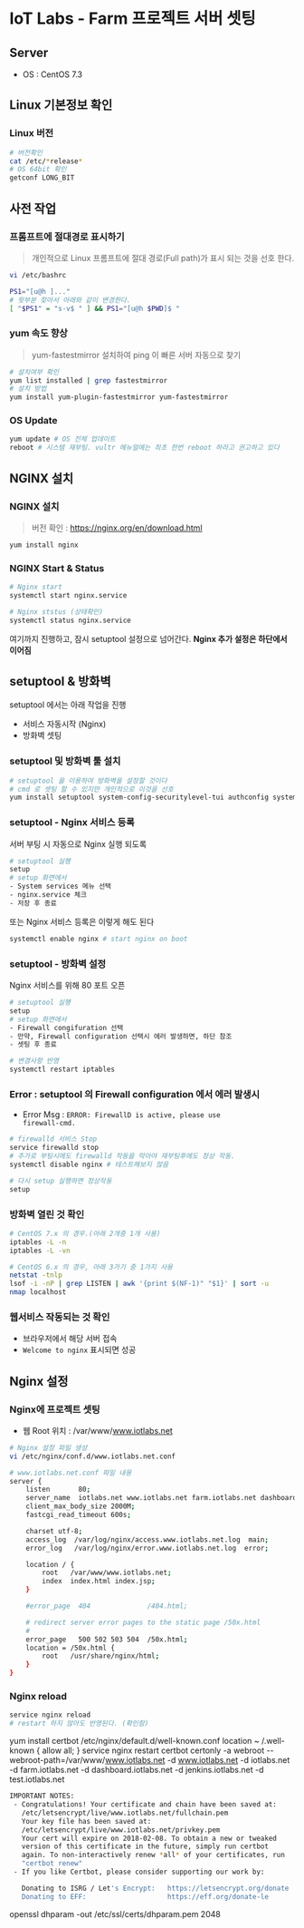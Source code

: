 # IoT Labs - Farm 프로젝트 서버 셋팅

## Server
- OS : CentOS 7.3

## Linux 기본정보 확인

### Linux 버전
```sh
# 버전확인
cat /etc/*release*
# OS 64bit 확인
getconf LONG_BIT
```

## 사전 작업
### 프롬프트에 절대경로 표시하기

> 개인적으로 Linux 프롬프트에 절대 경로(Full path)가 표시 되는 것을 선호 한다.

```sh
vi /etc/bashrc

PS1="[u@h ]..."
# 윗부분 찾아서 아래와 같이 변경한다.
[ "$PS1" = "s-v$ " ] && PS1="[u@h $PWD]$ "
```
### yum 속도 향상
> yum-fastestmirror 설치하여 ping 이 빠른 서버 자동으로 찾기

```sh
# 설치여부 확인
yum list installed | grep fastestmirror
# 설치 방법
yum install yum-plugin-fastestmirror yum-fastestmirror
```

### OS Update
```sh
yum update # OS 전체 업데이트
reboot # 시스템 재부팅. vultr 메뉴얼에는 최초 한번 reboot 하라고 권고하고 있다
```

## NGINX 설치

### NGINX 설치

> 버전 확인 : https://nginx.org/en/download.html
```sh
yum install nginx
```

### NGINX Start & Status
```sh
# Nginx start
systemctl start nginx.service

# Nginx ststus (상태확인)
systemctl status nginx.service
```

여기까지 진행하고, 잠시 setuptool 설정으로 넘어간다.
**Nginx 추가 설정은 하단에서 이어짐**

## setuptool & 방화벽
setuptool 에서는 아래 작업을 진행
- 서비스 자동시작 (Nginx)
- 방화벽 셋팅

### setuptool 및 방화벽 툴 설치
```sh
# setuptool 을 이용하여 방화벽을 설정할 것이다
# cmd 로 셋팅 할 수 있지만 개인적으로 이것을 선호
yum install setuptool system-config-securitylevel-tui authconfig system-config-network-tui ntsysv
```

### setuptool - Nginx 서비스 등록
서버 부팅 시 자동으로 Nginx 실행 되도록
```sh
# setuptool 실행
setup
# setup 화면에서
- System services 메뉴 선택
- nginx.service 체크
- 저장 후 종료
```

또는 Nginx 서비스 등록은 이렇게 해도 된다
```sh
systemctl enable nginx # start nginx on boot
```

### setuptool - 방화벽 설정
Nginx 서비스를 위해 80 포트 오픈
```sh
# setuptool 실행
setup
# setup 화면에서
- Firewall congifuration 선택
- 만약, Firewall configuration 선택시 에러 발생하면, 하단 참조
- 셋팅 후 종료

# 변경사항 반영
systemctl restart iptables
```
### Error : setuptool 의 Firewall configuration 에서 에러 발생시

- Error Msg : <code>ERROR: FirewallD is active, please use firewall-cmd.</code>

```sh
# firewalld 서비스 Stop
service firewalld stop
# 추가로 부팅시에도 firewalld 작동을 막아야 재부팅후에도 정상 작동.
systemctl disable nginx # 테스트해보지 않음

# 다시 setup 실행하면 정상작동
setup
```

### 방화벽 열린 것 확인
```sh
# CentOS 7.x 의 경우.(아래 2개중 1개 사용)
iptables -L -n
iptables -L -vn

# CentOS 6.x 의 경우, 아래 3가기 중 1가지 사용
netstat -tnlp
lsof -i -nP | grep LISTEN | awk '{print $(NF-1)" "$1}' | sort -u
nmap localhost
```

### 웹서비스 작동되는 것 확인

- 브라우저에서 해당 서버 접속
 - <code>Welcome to nginx</code> 표시되면 성공

## Nginx 설정

### Nginx에 프로젝트 셋팅

- 웹 Root 위치 : /var/www/www.iotlabs.net

```sh
# Nginx 설정 파일 생성
vi /etc/nginx/conf.d/www.iotlabs.net.conf

# www.iotlabs.net.conf 파일 내용
server {
    listen       80;
    server_name  iotlabs.net www.iotlabs.net farm.iotlabs.net dashboard.iotlabs.net;
    client_max_body_size 2000M;
    fastcgi_read_timeout 600s;

    charset utf-8;
    access_log  /var/log/nginx/access.www.iotlabs.net.log  main;
    error_log   /var/log/nginx/error.www.iotlabs.net.log  error;

    location / {
        root   /var/www/www.iotlabs.net;
        index  index.html index.jsp;
    }

    #error_page  404              /404.html;

    # redirect server error pages to the static page /50x.html
    #
    error_page   500 502 503 504  /50x.html;
    location = /50x.html {
        root   /usr/share/nginx/html;
    }
}
```

### Nginx reload

```sh
service nginx reload
# restart 하지 않아도 반영된다. (확인함)
```

yum install certbot
/etc/nginx/default.d/well-known.conf
location ~ /.well-known {
	allow all;
}
service nginx restart
certbot certonly -a webroot --webroot-path=/var/www/www.iotlabs.net -d www.iotlabs.net -d iotlabs.net -d farm.iotlabs.net -d dashboard.iotlabs.net -d jenkins.iotlabs.net -d test.iotlabs.net

```sh
IMPORTANT NOTES:
 - Congratulations! Your certificate and chain have been saved at:
   /etc/letsencrypt/live/www.iotlabs.net/fullchain.pem
   Your key file has been saved at:
   /etc/letsencrypt/live/www.iotlabs.net/privkey.pem
   Your cert will expire on 2018-02-08. To obtain a new or tweaked
   version of this certificate in the future, simply run certbot
   again. To non-interactively renew *all* of your certificates, run
   "certbot renew"
 - If you like Certbot, please consider supporting our work by:

   Donating to ISRG / Let's Encrypt:   https://letsencrypt.org/donate
   Donating to EFF:                    https://eff.org/donate-le
```
openssl dhparam -out /etc/ssl/certs/dhparam.pem 2048
